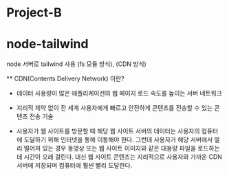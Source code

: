 # Project-B
# node-tailwind

node 서버로 tailwind 사용 (fs 모듈 방식), (CDN 방식)


** CDN(Contents Delivery Network) 이란?

- 데이터 사용량이 많은 애플리케이션의 웹 페이지 로드 속도를 높이는 서버 네트워크

- 지리적 제약 없이 전 세계 사용자에게 빠르고 안전하게 콘텐츠를 전송할 수 있는 콘텐츠 전송 기술

- 사용자가 웹 사이트를 방문할 때 해당 웹 사이트 서버의 데이터는 사용자의 컴퓨터에 도달하기 위해 인터넷을 통해 이동해야 한다. 그런데 사용자가 해당 서버에서 멀리 떨어져 있는 경우 동영상 또는 웹 사이트 이미지와 같은 대용량 파일을 로드하는 데 시간이 오래 걸린다. 대신 웹 사이트 콘텐츠는 지리적으로 사용자와 가까운 CDN 서버에 저장되며 컴퓨터에 훨씬 빨리 도달한다.
